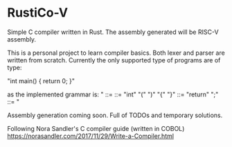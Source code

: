 # RustiCo-V
Simple C compiler written in Rust. The assembly generated will be RISC-V assembly.

This is a personal project to learn compiler basics. Both lexer and parser are written from scratch.
Currently the only supported type of programs are of type:

"int main() { return 0; }"

as the implemented grammar is:
"<program> ::= <function>
<function> ::= "int" <id> "(" ")" "{" <statement> "}"
<statement> ::= "return" <exp> ";"
<exp> ::= <int>"

Assembly generation coming soon.
Full of TODOs and temporary solutions.

Following Nora Sandler's C compiler guide (written in COBOL)
https://norasandler.com/2017/11/29/Write-a-Compiler.html
